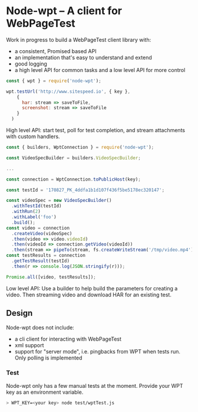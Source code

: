 # Node-wpt – A client for WebPageTest

Work in progress to build a WebPageTest client library with:
- a consistent, Promised based API
- an implementation that's easy to understand and extend
- good logging
- a high level API for common tasks and a low level API for more control

```js
const { wpt } = require('node-wpt');

wpt.testUrl('http://www.sitespeed.io', { key },
    {
      har: stream => saveToFile,
      screenshot: stream => saveToFile
    }
  )
```
High level API: start test, poll for test completion, and stream attachments with custom handlers.

```js
const { builders, WptConnection } = require('node-wpt');

const VideoSpecBuilder = builders.VideoSpecBuilder;

...

const connection = WptConnection.toPublicHost(key);

const testId = '170827_PK_4ddfa1b1d107f436f5be5178ec320147';

const videoSpec = new VideoSpecBuilder()
  .withTestId(testId)
  .withRun(2)
  .withLabel('foo')
  .build();
const video = connection
  .createVideo(videoSpec)
  .then(video => video.videoId)
  .then(videoId => connection.getVideo(videoId))
  .then(stream => pipeTo(stream, fs.createWriteStream('/tmp/video.mp4')));
const testResults = connection
  .getTestResult(testId)
  .then(r => console.log(JSON.stringify(r)));

Promise.all([video, testResults]);

```
Low level API: Use a builder to help build the parameters for creating a video. Then streaming video and download HAR for an existing test.


## Design
Node-wpt does not include:
- a cli client for interacting with WebPageTest
- xml support
- support for "server mode", i.e. pingbacks from WPT when tests run. Only polling is implemented

### Test
Node-wpt only has a few manual tests at the moment. Provide your WPT key as an environment variable.

```sh
> WPT_KEY=<your key> node test/wptTest.js
```
